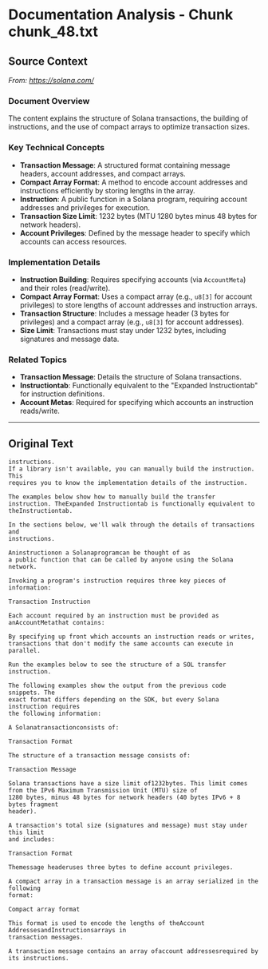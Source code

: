 # Documentation Analysis - Chunk chunk_48.txt

## Source Context
*From: https://solana.com/*

### Document Overview  
The content explains the structure of Solana transactions, the building of instructions, and the use of compact arrays to optimize transaction sizes.  

### Key Technical Concepts  
- **Transaction Message**: A structured format containing message headers, account addresses, and compact arrays.  
- **Compact Array Format**: A method to encode account addresses and instructions efficiently by storing lengths in the array.  
- **Instruction**: A public function in a Solana program, requiring account addresses and privileges for execution.  
- **Transaction Size Limit**: 1232 bytes (MTU 1280 bytes minus 48 bytes for network headers).  
- **Account Privileges**: Defined by the message header to specify which accounts can access resources.  

### Implementation Details  
- **Instruction Building**: Requires specifying accounts (via `AccountMeta`) and their roles (read/write).  
- **Compact Array Format**: Uses a compact array (e.g., `u8[3]` for account privileges) to store lengths of account addresses and instruction arrays.  
- **Transaction Structure**: Includes a message header (3 bytes for privileges) and a compact array (e.g., `u8[3]` for account addresses).  
- **Size Limit**: Transactions must stay under 1232 bytes, including signatures and message data.  

### Related Topics  
- **Transaction Message**: Details the structure of Solana transactions.  
- **Instructiontab**: Functionally equivalent to the "Expanded Instructiontab" for instruction definitions.  
- **Account Metas**: Required for specifying which accounts an instruction reads/write.

---

## Original Text
```
instructions.
If a library isn't available, you can manually build the instruction. This
requires you to know the implementation details of the instruction.

The examples below show how to manually build the transfer instruction. TheExpanded Instructiontab is functionally equivalent to theInstructiontab.

In the sections below, we'll walk through the details of transactions and
instructions.

Aninstructionon a Solanaprogramcan be thought of as
a public function that can be called by anyone using the Solana network.

Invoking a program's instruction requires three key pieces of information:

Transaction Instruction

Each account required by an instruction must be provided as anAccountMetathat contains:

By specifying up front which accounts an instruction reads or writes,
transactions that don't modify the same accounts can execute in parallel.

Run the examples below to see the structure of a SOL transfer instruction.

The following examples show the output from the previous code snippets. The
exact format differs depending on the SDK, but every Solana instruction requires
the following information:

A Solanatransactionconsists of:

Transaction Format

The structure of a transaction message consists of:

Transaction Message

Solana transactions have a size limit of1232bytes. This limit comes from the IPv6 Maximum Transmission Unit (MTU) size of
1280 bytes, minus 48 bytes for network headers (40 bytes IPv6 + 8 bytes fragment
header).

A transaction's total size (signatures and message) must stay under this limit
and includes:

Transaction Format

Themessage headeruses three bytes to define account privileges.

A compact array in a transaction message is an array serialized in the following
format:

Compact array format

This format is used to encode the lengths of theAccount AddressesandInstructionsarrays in
transaction messages.

A transaction message contains an array ofaccount addressesrequired by its instructions.
```